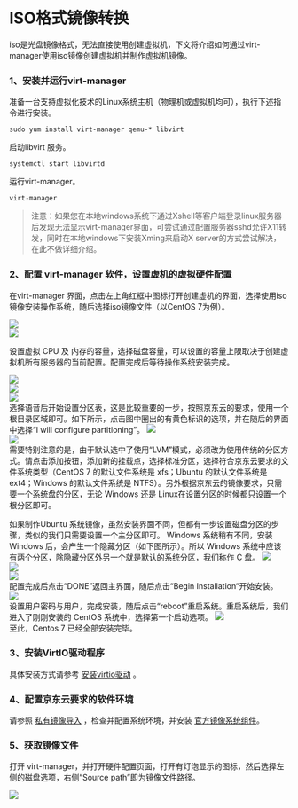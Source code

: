 # ISO格式镜像转换
iso是光盘镜像格式，无法直接使用创建虚拟机，下文将介绍如何通过virt-manager使用iso镜像创建虚拟机并制作虚拟机镜像。

### 1、安装并运行virt-manager
准备一台支持虚拟化技术的Linux系统主机（物理机或虚拟机均可），执行下述指令进行安装。
```
sudo yum install virt-manager qemu-* libvirt
```
启动libvirt 服务。
```
systemctl start libvirtd
```
运行virt-manager。
```
virt-manager
```

>注意：如果您在本地windows系统下通过Xshell等客户端登录linux服务器后发现无法显示virt-manager界面，可尝试通过配置服务器sshd允许X11转发，同时在本地windows下安装Xming来启动X server的方式尝试解决，在此不做详细介绍。

### 2、配置 virt-manager 软件，设置虚机的虚拟硬件配置
在virt-manager 界面，点击左上角红框中图标打开创建虚机的界面，选择使用iso镜像安装操作系统，随后选择iso镜像文件（以CentOS 7为例）。

![](https://img1.jcloudcs.com/cn/image/vm/Image-Import-convert-iso1.png)<br>
![](https://img1.jcloudcs.com/cn/image/vm/Image-Import-convert-iso2.png)<br>

设置虚拟 CPU 及 内存的容量，选择磁盘容量，可以设置的容量上限取决于创建虚拟机所有服务器的当前配置。配置完成后等待操作系统安装完成。

![](https://img1.jcloudcs.com/cn/image/vm/Image-Import-convert-iso3.png)<br>
![](https://img1.jcloudcs.com/cn/image/vm/Image-Import-convert-iso4.png)<br>
![](https://img1.jcloudcs.com/cn/image/vm/Image-Import-convert-iso5.png)<br>
选择语音后开始设置分区表，这是比较重要的一步，按照京东云的要求，使用一个根目录区域即可。如下所示，点击图中圈出的有黄色标识的选项，并在随后的界面中选择“I will configure partitioning”。
![](https://img1.jcloudcs.com/cn/image/vm/Image-Import-convert-iso6.png)<br>
![](https://img1.jcloudcs.com/cn/image/vm/Image-Import-convert-iso7.png)<br>
需要特别注意的是，由于默认选中了使用“LVM”模式，必须改为使用传统的分区方式。请点击添加按钮，添加新的挂载点，选择标准分区，选择符合京东云要求的文件系统类型（CentOS 7 的默认文件系统是 xfs；Ubuntu 的默认文件系统是 ext4；Windows 的默认文件系统是 NTFS）。另外根据京东云的镜像要求，只需要一个系统盘的分区，无论 Windows 还是 Linux在设置分区的时候都只设置一个根分区即可。

如果制作Ubuntu 系统镜像，虽然安装界面不同，但都有一步设置磁盘分区的步骤，类似的我们只需要设置一个主分区即可。 Windows 系统稍有不同，安装 Windows 后，会产生一个隐藏分区（如下图所示）。所以 Windows 系统中应该有两个分区，除隐藏分区外另一个就是默认的系统分区，我们称作 C 盘。
![](https://img1.jcloudcs.com/cn/image/vm/Image-Import-convert-iso8.png)<br>
![](https://img1.jcloudcs.com/cn/image/vm/Image-Import-convert-iso9.png)<br>
![](https://img1.jcloudcs.com/cn/image/vm/Image-Import-convert-iso10.png)<br>
配置完成后点击“DONE”返回主界面，随后点击“Begin Installation“开始安装。
![](https://img1.jcloudcs.com/cn/image/vm/Image-Import-convert-iso11.png)<br>
设置用户密码与用户，完成安装，随后点击“reboot”重启系统。重启系统后，我们进入了刚刚安装的 CentOS 系统中，选择第一个启动选项。
![](https://img1.jcloudcs.com/cn/image/vm/Image-Import-convert-iso12.png)<br>
至此，Centos 7 已经全部安装完毕。

### 3、安装VirtIO驱动程序

具体安装方式请参考 [安装virtio驱动](https://docs.jdcloud.com/cn/virtual-machines/install-virtio-driver) 。

### 4、配置京东云要求的软件环境
请参照 [私有镜像导入](https://docs.jdcloud.com/cn/virtual-machines/import-private-image) ，检查并配置系统环境，并安装 [官方镜像系统组件](https://docs.jdcloud.com/cn/virtual-machines/default-agent-in-public-image)。

### 5、获取镜像文件
打开 virt-manager，并打开硬件配置页面，打开有灯泡显示的图标，然后选择左侧的磁盘选项，右侧“Source path”即为镜像文件路径。

![](https://img1.jcloudcs.com/cn/image/vm/Image-Import-convert-iso17.png)<br>

